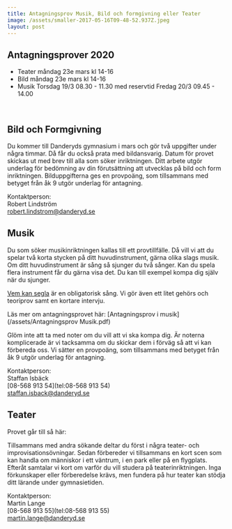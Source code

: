 ```yaml
---
title: Antagningsprov Musik, Bild och formgivning eller Teater
image: /assets/smaller-2017-05-16T09-48-52.937Z.jpeg
layout: post
---
```


## Antagningsprover 2020
<ul>
<li>Teater måndag 23e mars kl 14-16</li>
<li>Bild måndag 23e mars kl 14-16</li>
<li>Musik Torsdag 19/3 08.30 - 11.30 med reservtid Fredag 20/3 09.45 - 14.00</li>
</ul>
<br>

## Bild och Formgivning

Du kommer till Danderyds gymnasium i mars och gör två uppgifter under några timmar. Då får du också prata med bildansvarig. Datum för provet skickas ut med brev till alla som söker inriktningen. Ditt arbete utgör underlag för bedömning av din förutsättning att utvecklas på bild och form inriktningen. Bilduppgifterna ges en provpoäng, som tillsammans med betyget från åk 9 utgör underlag för antagning.

Kontaktperson:<br>
Robert Lindström<br>
[robert.lindstrom@danderyd.se](mailto:robert.lindstrom@danderyd.se)

## Musik

Du som söker musikinriktningen kallas till ett provtillfälle. Då vill vi att du spelar två korta stycken på ditt huvudinstrument, gärna olika slags musik. Om ditt huvudinstrument är sång så sjunger du två sånger. Kan du spela flera instrument får du gärna visa det. Du kan till exempel kompa dig själv när du sjunger.

[Vem kan segla](/assets/VemKanSeglaförutanVind.pdf) är en obligatorisk sång. Vi gör även ett litet gehörs och teoriprov samt en kortare intervju.

Läs mer om antagningsprovet här: [Antagningsprov i musik](/assets/Antagningsprov Musik.pdf)

Glöm inte att ta med noter om du vill att vi ska kompa dig. Är noterna komplicerade är vi tacksamma om du skickar dem i förväg så att vi kan förbereda oss. Vi sätter en provpoäng, som tillsammans med betyget från åk 9 utgör underlag för antagning.

Kontaktperson:<br>
Staffan Isbäck<br>
[08-568 913 54](tel:08-568 913 54)<br>
[staffan.isback@danderyd.se](mailto:staffan.isback@danderyd.se)

## Teater

Provet går till så här:

Tillsammans med andra sökande deltar du först i några teater- och improvisationsövningar. Sedan förbereder vi tillsammans en kort scen som kan handla om människor i ett väntrum, i en park eller på en flygplats. Efteråt samtalar vi kort om varför du vill studera på teaterinriktningen. Inga förkunskaper eller förberedelse krävs, men fundera på hur teater kan stödja ditt lärande under gymnasietiden.

Kontaktperson:<br>
Martin Lange<br>
[08-568 913 55](tel:08-568 913 55)<br>
[martin.lange@danderyd.se](mailto:martin.lange@danderyd.se)
